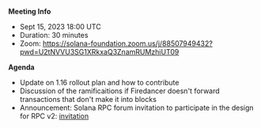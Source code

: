 **Meeting Info**
- Sept 15, 2023 18:00 UTC
- Duration: 30 minutes
- Zoom: https://solana-foundation.zoom.us/j/88507949432?pwd=U2tNVVU3SG1XRkxaQ3ZnamRUMzhiUT09

**Agenda**

- Update on 1.16 rollout plan and how to contribute
- Discussion of the ramificaitions if Firedancer doesn't forward transactions that don't make it into blocks
- Announcement: Solana RPC forum invitation to participate in the design for RPC v2: [invitation](https://t.me/+9H2wdBTfG8tlNmNh)
